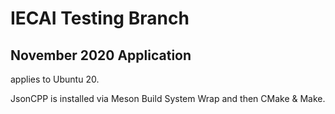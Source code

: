 # IECAI Testing Branch
## November 2020 Application
applies to Ubuntu 20.

JsonCPP is installed via Meson Build System Wrap and then CMake & Make.

